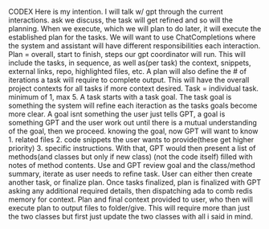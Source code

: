 CODEX Here is my intention. I will talk w/ gpt through the current interactions. ask we discuss, the task will get refined and so will the planning. When we execute, which we will plan to do later, it will execute the established plan for the tasks. We will want to use ChatCompletions where the system and assistant will have different responsibilities each interaction. 
Plan = overall, start to finish, steps our gpt coordinator will run. This will include the tasks, in sequence, as well as(per task) the context, snippets, external links, repo, highlighted files, etc. A plan will also define the # of iterations a task will require to complete output. This will have the overall project contexts for all tasks if more context desired.
Task = individual task. minimum of 1, max 5. A task starts with a task goal. The task goal is something the system will refine each iteraction as the tasks goals become more clear. A goal isnt something the user just tells GPT, a goal is something GPT and the user work out until there is a mutual understanding of the goal, then we proceed. knowing the goal, now GPT will want to know 1. related files 2. code snippets the user wants to provide(these get higher priority) 3. specific instructions. With that, GPT would then present a list of  methods(and classes but only if new class) (not the code itself) filled with notes of method contents.  Use and GPT review goal and the class/method summary, iterate as user needs to refine task. User can either then create another task, or finalize plan.
Once tasks finalized, plan is finalized with GPT asking any additional required details, then dispatching ada to comb redis memory for context. Plan and final context provided to user, who then will execute plan to output files to folder/give. This will require more than just the two classes but first just update the two classes with all i said in mind. 